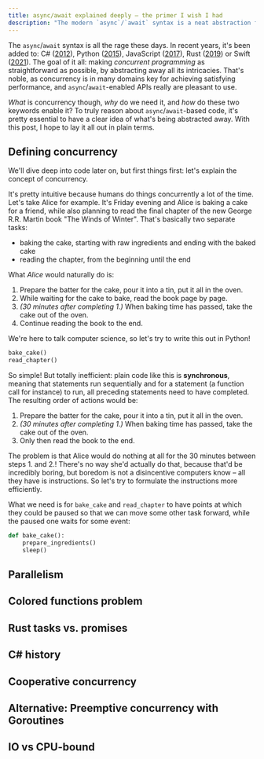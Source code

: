 ```yaml
---
title: async/await explained deeply – the primer I wish I had
description: "The modern `async`/`await` syntax is a neat abstraction for concurrent programming – but without knowledge of what exactly is being abstracted away, it's hard to truly reason about and fully leverage concurrency. This post explains is it all, in six flavors: JS, Python, Rust, Swift, C#, and Go."
---
```


The `async`/`await` syntax is all the rage these days. In recent years, it's been added to: C# ([2012](https://devblogs.microsoft.com/dotnet/async-in-4-5-worth-the-await/)), Python ([2015](https://www.python.org/dev/peps/pep-0492/)), JavaScript ([2017](https://262.ecma-international.org/8.0/#sec-async-function-definitions)), Rust ([2019](https://blog.rust-lang.org/2019/11/07/Async-await-stable.html)) or Swift ([2021](https://github.com/apple/swift-evolution/blob/main/proposals/0296-async-await.md)). The goal of it all: making _concurrent programming_ as straightforward as possible, by abstracting away all its intricacies. That's noble, as concurrency is in many domains key for achieving satisfying performance, and `async`/`await`-enabled APIs really are pleasant to use.

_What_ is concurrency though, _why_ do we need it, and _how_ do these two keywords enable it? To truly reason about `async`/`await`-based code, it's pretty essential to have a clear idea of what's being abstracted away. With this post, I hope to lay it all out in plain terms.

## Defining concurrency

We'll dive deep into code later on, but first things first: let's explain the concept of concurrency.

It's pretty intuitive because humans do things concurrently a lot of the time. Let's take Alice for example. It's Friday evening and Alice is baking a cake for a friend, while also planning to read the final chapter of the new George R.R. Martin book "The Winds of Winter". That's basically two separate tasks:

-   baking the cake, starting with raw ingredients and ending with the baked cake
-   reading the chapter, from the beginning until the end

What _Alice_ would naturally do is:

1. Prepare the batter for the cake, pour it into a tin, put it all in the oven.
2. While waiting for the cake to bake, read the book page by page.
3. _(30 minutes after completing 1.)_ When baking time has passed, take the cake out of the oven.
4. Continue reading the book to the end.

We're here to talk computer science, so let's try to write this out in Python!

```python
bake_cake()
read_chapter()
```

So simple! But totally inefficient: plain code like this is **synchronous**, meaning that statements run sequentially and for a statement (a function call for instance) to run, all preceding statements need to have completed. The resulting order of actions would be:

1. Prepare the batter for the cake, pour it into a tin, put it all in the oven.
2. _(30 minutes after completing 1.)_ When baking time has passed, take the cake out of the oven.
3. Only then read the book to the end.

The problem is that Alice would do nothing at all for the 30 minutes between steps 1. and 2.! There's no way she'd actually do that, because that'd be incredibly boring, but boredom is not a disincentive computers know – all they have is instructions. So let's try to formulate the instructions more efficiently.

What we need is for `bake_cake` and `read_chapter` to have points at which they could be paused so that we can move some other task forward, while the paused one waits for some event:

```python
def bake_cake():
    prepare_ingredients()
    sleep()
```

## Parallelism

## Colored functions problem

## Rust tasks vs. promises

## C# history

## Cooperative concurrency

## Alternative: Preemptive concurrency with Goroutines

## IO vs CPU-bound
